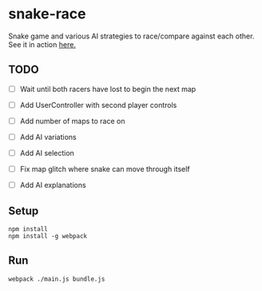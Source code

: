 # snake-race
Snake game and various AI strategies to race/compare against each other. See it in action [here.](https://wyattis.github.io/snake-race/)

## TODO
- [ ] Wait until both racers have lost to begin the next map
- [ ] Add UserController with second player controls
- [ ] Add number of maps to race on
- [ ] Add AI variations
- [ ] Add AI selection
- [ ] Fix map glitch where snake can move through itself
- [ ] Add AI explanations


## Setup
```
npm install
npm install -g webpack
```

## Run
```
webpack ./main.js bundle.js
```